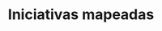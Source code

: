 ---
title: Iniciativas mapeadas
weight: 2
menu: main
layout: iniciativas-mapeadas
url: /pt/iniciativas-mapeadas
---